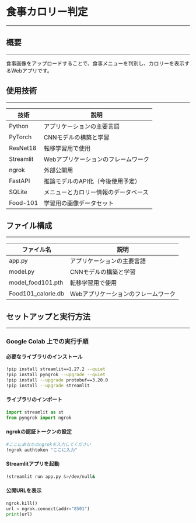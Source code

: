 # 食事カロリー判定
---

## 概要
---
食事画像をアップロードすることで、食事メニューを判別し、カロリーを表示するWebアプリです。

## 使用技術
---
| 技術         | 説明                                     |
|--------------|------------------------------------------|
| Python       | アプリケーションの主要言語              |
| PyTorch      | CNNモデルの構築と学習                   |
| ResNet18     | 転移学習用で使用                        |
| Streamlit    | Webアプリケーションのフレームワーク     |
| ngrok        | 外部公開用                              |
| FastAPI      | 推論モデルのAPI化（今後使用予定）       |
| SQLite       | メニューとカロリー情報のデータベース    |
| Food-101     | 学習用の画像データセット                |

## ファイル構成
---
| ファイル名   | 説明                                     |
|--------------|------------------------------------------|
| app.py       | アプリケーションの主要言語               |
| model.py      | CNNモデルの構築と学習                   |
| model_food101.pth | 転移学習用で使用                    |
| Food101_calorie.db| Webアプリケーションのフレームワーク |

## セットアップと実行方法
---

### Google Colab 上での実行手順

#### 必要なライブラリのインストール
```bash
!pip install streamlit==1.27.2 --quiet
!pip install pyngrok --upgrade --quiet
!pip install --upgrade protobuf==3.20.0
!pip install --upgrade streamlit
```

#### ライブラリのインポート
```python
import streamlit as st
from pyngrok import ngrok
```

#### ngrokの認証トークンの設定
```bash
#ここにあなたのngrokを入力してください
!ngrok authtoken "ここに入力"
```

#### Streamlitアプリを起動
```bash
!streamlit run app.py &>/dev/null&
```

#### 公開URLを表示
```python
ngrok.kill()
url = ngrok.connect(addr="8501")
print(url)
```